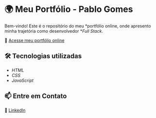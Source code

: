 # 🌍 Meu Portfólio - Pablo Gomes  

Bem-vindo! Este é o repositório do meu *portfólio online, onde apresento minha trajetória como desenvolvedor **Full Stack*.  

🔗 [Acesse meu portfólio online](https://pablog-7.github.io/meu-portifolio/)  

## 🛠 Tecnologias utilizadas  
- *HTML*  
- *CSS*  
- *JavaScript*  

## 📫 Entre em Contato  
📩 [LinkedIn](http://linkedin.com/in/pablogomess)
